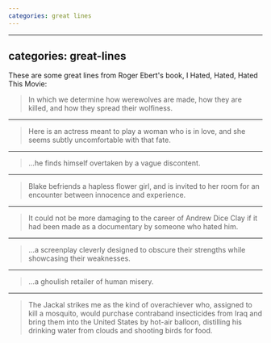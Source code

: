 ```yaml
---
categories: great lines
---
```


---
categories: great-lines
---

These are some great lines from Roger Ebert's book, I Hated, Hated, Hated This Movie:

> In which we determine how werewolves are made, how they are killed, and how they spread their wolfiness.

****

> Here is an actress meant to play a woman who is in love, and she seems subtly uncomfortable with that fate.
                
****

> ...he finds himself overtaken by a vague discontent.
                
****

> Blake befriends a hapless flower girl, and is invited to her room for an encounter between innocence and experience.

****             

> It could not be more damaging to the career of Andrew Dice Clay if it had been made as a documentary by someone who hated him.

****

> ...a screenplay cleverly designed to obscure their strengths while showcasing their weaknesses.
                
****

> ...a ghoulish retailer of human misery.
                
***                

> The Jackal strikes me as the kind of overachiever who, assigned to kill a mosquito, would purchase contraband insecticides from Iraq and bring them into the United States by hot-air balloon, distilling his drinking water from clouds and shooting birds for food.

